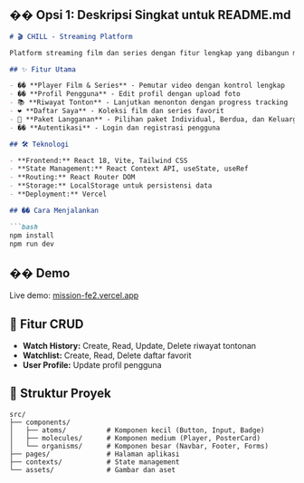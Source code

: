 ## �� **Opsi 1: Deskripsi Singkat untuk README.md**

```markdown
# 🎬 CHILL - Streaming Platform

Platform streaming film dan series dengan fitur lengkap yang dibangun menggunakan React + Vite + Tailwind CSS.

## ✨ Fitur Utama

- �� **Player Film & Series** - Pemutar video dengan kontrol lengkap
- �� **Profil Pengguna** - Edit profil dengan upload foto
- 📚 **Riwayat Tonton** - Lanjutkan menonton dengan progress tracking
- ❤️ **Daftar Saya** - Koleksi film dan series favorit
- 💎 **Paket Langganan** - Pilihan paket Individual, Berdua, dan Keluarga
- �� **Autentikasi** - Login dan registrasi pengguna

## 🛠️ Teknologi

- **Frontend:** React 18, Vite, Tailwind CSS
- **State Management:** React Context API, useState, useRef
- **Routing:** React Router DOM
- **Storage:** LocalStorage untuk persistensi data
- **Deployment:** Vercel

## �� Cara Menjalankan

```bash
npm install
npm run dev
```

## �� Demo

Live demo: [mission-fe2.vercel.app](https://mission-fe2.vercel.app)

## 🎯 Fitur CRUD

- **Watch History:** Create, Read, Update, Delete riwayat tontonan
- **Watchlist:** Create, Read, Delete daftar favorit
- **User Profile:** Update profil pengguna

## 📁 Struktur Proyek

```
src/
├── components/
│   ├── atoms/          # Komponen kecil (Button, Input, Badge)
│   ├── molecules/      # Komponen medium (Player, PosterCard)
│   └── organisms/      # Komponen besar (Navbar, Footer, Forms)
├── pages/              # Halaman aplikasi
├── contexts/           # State management
└── assets/             # Gambar dan aset
```
```
